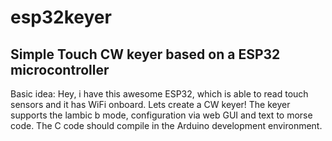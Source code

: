 # esp32keyer

## Simple Touch CW keyer based on a ESP32 microcontroller

Basic idea: Hey, i have this awesome ESP32, which is able to read touch sensors and it has WiFi onboard. Lets create a CW keyer!
The keyer supports the lambic b mode, configuration via web GUI and text to morse code.
The C code should compile in the Arduino development environment.
